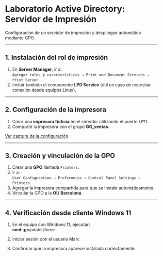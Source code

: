 # Laboratorio Active Directory: Servidor de Impresión

Configuración de un servidor de impresión y despliegue automático mediante GPO.

---

## 1. Instalación del rol de impresión

1. En **Server Manager**, ir a:  
   `Agregar roles y características → Print and Document Services → Print Server`.  
2. Incluir también el componente **LPD Service** (útil en caso de necesitar conexión desde equipos Linux).

---

## 2. Configuración de la impresora

1. Crear una **impresora ficticia** en el servidor utilizando el puerto `LPT1`.  
2. Compartir la impresora con el grupo **GG_ventas**.

[Ver captura de la configuración](../images/ibm.png)

---

## 3. Creación y vinculación de la GPO

1. Crear una **GPO** llamada `Printers`.  
2. Ir a:  
   `User Configuration → Preferences → Control Panel Settings → Printers`.  
3. Agregar la impresora compartida para que se instale automáticamente.  
4. Vincular la GPO a la **OU Barcelona**.

---

## 4. Verificación desde cliente Windows 11

1. En el equipo con Windows 11, ejecutar:  
   **cmd**
   gpupdate /force

2. Iniciar sesión con el usuario Marc
3. Confirmar que la impresora aparece instalada correctamente.